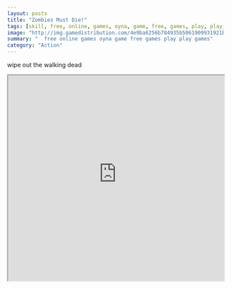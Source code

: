 ```yaml
---
layout: posts
title: "Zombies Must Die!"
tags: [skill, free, online, games, oyna, game, free, games, play, play, games]
image: "http://img.gamedistribution.com/4e9ba6256b784935b5061909931921b4.jpg"
summary: "  free online games oyna game free games play play games"
category: "Action"
---
```


wipe out the walking dead

<iframe width="100%" height="480px;" src="http://flash.gamedistribution.com?game=4e9ba6256b784935b5061909931921b4"></iframe>
